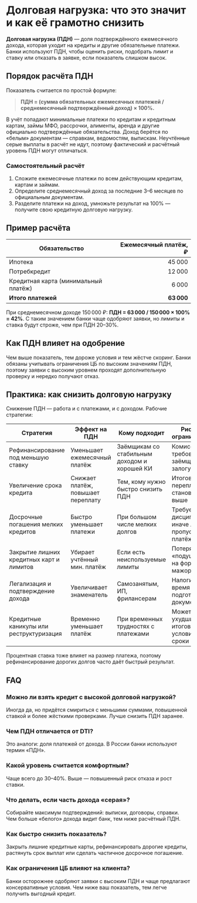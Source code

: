 # Долговая нагрузка: что это значит и как её грамотно снизить

**Долговая нагрузка (ПДН)** — доля подтверждённого ежемесячного дохода, которая уходит на кредиты и другие обязательные платежи. Банки используют ПДН, чтобы оценить риски, подобрать лимит и ставку или отказать в заявке, если показатель слишком высок.

## Порядок расчёта ПДН

Показатель считается по простой формуле:

> **ПДН = (сумма обязательных ежемесячных платежей / среднемесячный подтверждённый доход) × 100%.**

В учёт попадают минимальные платежи по кредитам и кредитным картам, займы МФО, рассрочки, алименты, аренда и другие официально подтверждённые обязательства. Доход берётся по «белым» документам — справкам, ведомостям, выпискам. Неучтённые серые выплаты в расчёт не идут, поэтому фактический и расчётный уровень ПДН могут отличаться.

### Самостоятельный расчёт

1. Сложите ежемесячные платежи по всем действующим кредитам, картам и займам.
2. Определите среднемесячный доход за последние 3–6 месяцев по официальным документам.
3. Разделите платежи на доход, умножьте результат на 100% — получите свою кредитную долговую нагрузку.

## Пример расчёта

| Обязательство                         | Ежемесячный платёж, ₽ |
| ------------------------------------- | --------------------: |
| Ипотека                               |              45 000 |
| Потребкредит                          |              12 000 |
| Кредитная карта (минимальный платёж)  |               6 000 |
| **Итого платежей**                    |          **63 000** |

При среднемесячном доходе 150 000 ₽: **ПДН = 63 000 / 150 000 × 100% = 42%**. С таким значением банки чаще одобряют заявки, но лимиты и ставка будут строже, чем при ПДН 20–30%.

## Как ПДН влияет на одобрение

Чем выше показатель, тем дороже условия и тем жёстче скоринг. Банки обязаны учитывать ограничения ЦБ по высоким значениям ПДН, поэтому заявки с высоким уровнем проходят дополнительную проверку и нередко получают отказ.

## Практика: как снизить долговую нагрузку

Снижение ПДН — работа и с платежами, и с доходом. Рабочие стратегии:

| Стратегия                                   | Эффект на ПДН                | Кому подходит                                 | Риски/ограничения                                   |
| ------------------------------------------- | ---------------------------- | --------------------------------------------- | ---------------------------------------------------- |
| Рефинансирование под меньшую ставку         | Уменьшает ежемесячный платёж | Заёмщикам со стабильным доходом и хорошей КИ  | Комиссии, требования к заёмщику и залогу            |
| Увеличение срока кредита                    | Снижает платёж, повышает переплату | Тем, кому нужно быстро снизить ПДН           | Итоговая переплата становится выше                  |
| Досрочные погашения мелких кредитов         | Быстро уменьшает платежи     | При большом числе мелких долгов                | Требует дисциплины, иначе легко пропустить платёж   |
| Закрытие лишних кредитных карт и лимитов    | Убирает учтённый мин. платёж | Если есть неиспользуемые лимиты               | Потеря «подушки» на форс-мажор                      |
| Легализация и подтверждение дохода          | Увеличивает знаменатель      | Самозанятым, ИП, фрилансерам                   | Налоги и время на подготовку документов             |
| Кредитные каникулы или реструктуризация     | Временно уменьшает платёж    | При временных трудностях с платежами          | Может ухудшить итоговые условия и сроки             |

Процентная ставка тоже влияет на размер платежа, поэтому рефинансирование дорогих долгов часто даёт быстрый результат.

## FAQ

### Можно ли взять кредит с высокой долговой нагрузкой?
Иногда да, но придётся смириться с меньшими суммами, повышенной ставкой и более жёсткими проверками. Лучше снизить ПДН заранее.

### Чем ПДН отличается от DTI?
Это аналоги: доля платежей от дохода. В России банки используют термин «ПДН».

### Какой уровень считается комфортным?
Чаще всего до 30–40%. Выше — повышенный риск отказа и рост ставки.

### Что делать, если часть дохода «серая»?
Собирайте максимум подтверждений: выписки, договоры, справки. Чем больше «белого» дохода видит банк, тем ниже расчётный ПДН.

### Как быстро снизить показатель?
Закрыть лишние кредитные карты, рефинансировать дорогие кредиты, растянуть срок выплат или сделать частичное досрочное погашение.

### Как ограничения ЦБ влияют на клиента?
Банки осторожнее одобряют заявки с высоким ПДН и чаще предлагают консервативные условия. Чем ниже ваш показатель, тем легче получить выгодный кредит.
